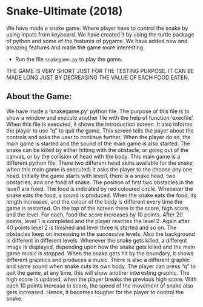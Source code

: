 # Snake-Ultimate (2018)
We have made a snake game. Where player have to control the snake by using inputs from keyboard. We have created it by using the turtle package of python  and some of the features of pygame. We have added new and amazing features and made the game more interesting.

- Run the file  `snakegame.py` to play the game.


THE  GAME IS VERY SHORT JUST FOR THE TESTING PURPOSE. IT CAN BE MADE LONG JUST BY DECREASING THE VALUE OF EACH FOOD EATEN. 


## About the Game:  

We have made a ‘snakegame.py’ python file. The purpose of this file is to show a window and execute another file with the help of function ‘execfile’. When this file is executed, it shows the introduction screen. It also informs the player to use “q” to quit the game. This screen tells the payer about the controls and asks the user to continue further. When the player do so, the main game is started and the sound of the main game is also started. The snake can be killed by either hitting with the obstacle, or going out of the canvas, or by the collision of head with the body. This main game is a different python file.  There two different head skins available for the snake, when this main game is executed; it asks the player to the choose any one head. Initially the game starts with level1, there is a snake head, two obstacles, and one food of snake. The position of  first two obstacles in the level1 are fixed. The food is indicated by red coloured circle. Whenever the snake eats the food, a sound is produced. When the snake eats the food, its length increases, and the colour of the body is different every time the game is restarted. On the top of the screen there is the score, high score, and the level. For each, food the score increases by 10 points. After 20 points, level 1 is completed and the player reaches the level 2. Again after 40 points level 2 is finished and level three is started and so on. The obstacles keep on increasing in the successive levels. Also the background is different in different levels. Whenever the snake gets killed, a different image is displayed, depending upon how the snake gets killed and the main game music is stopped. When the snake gets hit by the boundary, it shows different graphics and produces a music. There is  also a different graphic  and same sound when snake cuts its own body. The player can press “q” to quit the game, at any time, this will show another interesting graphic. The high score is updated, when the player breaks the previous high score.  With each 10 points increase in score, the speed of the movement of snake also gets increased. Hence, it becomes tougher for the player to control the snake.
